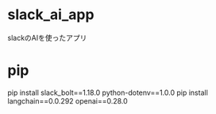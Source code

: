 # slack_ai_app
slackのAIを使ったアプリ


# pip
pip install slack_bolt==1.18.0 python-dotenv==1.0.0
pip install langchain==0.0.292 openai==0.28.0